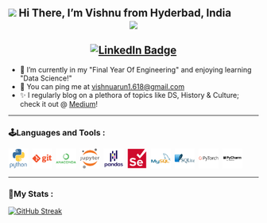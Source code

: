 <h2>
 
  <img src="https://media.giphy.com/media/hvRJCLFzcasrR4ia7z/giphy.gif" width="30px"/>
 Hi There, I’m Vishnu from Hyderbad, India 

  <div id="header" align="center">
  <img src="https://media.giphy.com/media/gjrYDwbjnK8x36xZIO/giphy.gif" width="100"/>
</div>
  
  <div id="header" align="center">
  <img src="https://komarev.com/ghpvc/?username=vishnuarun02&style=round-square&color=green" alt=""/>
</div>
  
  <div id="badges" align="center">
  <a href="https://www.linkedin.com/in/vishnu-arun22/">
    <img src="https://img.shields.io/badge/LinkedIn-blue?style=for-the-badge&logo=linkedin&logoColor=white" alt="LinkedIn Badge"/>
  </a>
</div>
  
 </h2>


- 🔆 I’m currently in my "Final Year Of Engineering" and enjoying learning "Data Science!"
- 🧭 You can ping me at vishnuarun1.618@gmail.com 
- ✨ I regularly blog on a plethora of topics like DS, History & Culture; check it out @ [Medium](https://medium.com/@vishnuarun)! 


---

### :joystick:Languages and Tools : 

<div>
  <img src="https://github.com/devicons/devicon/blob/master/icons/python/python-original-wordmark.svg" title="Python"  alt="Python" width="40" height="40"/>&nbsp;
  <img src="https://github.com/devicons/devicon/blob/master/icons/git/git-plain-wordmark.svg" title="Git" alt="Git" width="40" height="40"/>&nbsp;
  <img src="https://github.com/devicons/devicon/blob/master/icons/anaconda/anaconda-original-wordmark.svg" title="Anaconda"  alt="Anaconda" width="40" height="40"/>&nbsp;
   <img src="https://github.com/devicons/devicon/blob/master/icons/jupyter/jupyter-original-wordmark.svg" title="Jupyter" alt="Jupyter" width="40" height="40"/>&nbsp;
  <img src="https://github.com/devicons/devicon/blob/master/icons/pandas/pandas-original-wordmark.svg" title="Pandas" alt="Pandas" width="40" height="40"/>&nbsp;
  <img src="https://github.com/devicons/devicon/blob/master/icons/selenium/selenium-original.svg" title="Selenium" alt="Selenium" width="40" height="40"/>&nbsp;
  <img src="https://github.com/devicons/devicon/blob/master/icons/mysql/mysql-original-wordmark.svg" title="MySql" alt="MySql " width="40" height="40"/>&nbsp;
  <img src="https://github.com/devicons/devicon/blob/master/icons/sqlite/sqlite-original-wordmark.svg" title="SQLite" alt="SQLite" width="40" height="40"/>&nbsp;
  <img src="https://github.com/devicons/devicon/blob/master/icons/pytorch/pytorch-original-wordmark.svg" title="PyTorch" alt="PyTorch" width="40" height="40"/>&nbsp;
  <img src="https://github.com/devicons/devicon/blob/master/icons/pycharm/pycharm-original-wordmark.svg" title=" PyCharm" alt=" PyCharm" width="40" height="40"/>
 </div>
 
 ---

### 🧮My Stats :
[![GitHub Streak](https://github-readme-streak-stats.herokuapp.com?user=vishnuarun02&theme=tokyonight)](https://git.io/streak-stats)
















<!---
vishnuarun02/vishnuarun02 is a ✨ special ✨ repository because its `README.md` (this file) appears on your GitHub profile.
You can click the Preview link to take a look at your changes.
--->
